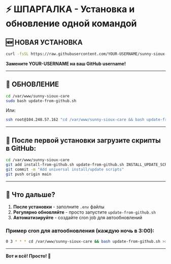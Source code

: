 # ⚡ ШПАРГАЛКА - Установка и обновление одной командой

## 🆕 НОВАЯ УСТАНОВКА

```bash
curl -fsSL https://raw.githubusercontent.com/YOUR-USERNAME/sunny-sioux-care/main/install-from-github.sh | sudo bash
```

**Замените YOUR-USERNAME на ваш GitHub username!**

---

## 🔄 ОБНОВЛЕНИЕ

```bash
cd /var/www/sunny-sioux-care
sudo bash update-from-github.sh
```

Или:

```bash
ssh root@104.248.57.162 "cd /var/www/sunny-sioux-care && bash update-from-github.sh"
```

---

## 📂 После первой установки загрузите скрипты в GitHub:

```bash
cd /var/www/sunny-sioux-care
git add install-from-github.sh update-from-github.sh INSTALL_UPDATE_SCRIPTS.md
git commit -m "Add universal install/update scripts"
git push origin main
```

---

## 🎯 Что дальше?

1. **После установки** - заполните `.env` файлы
2. **Регулярно обновляйте** - просто запустите `update-from-github.sh`
3. **Автоматизируйте** - создайте cron job для автообновлений

### Пример cron для автообновления (каждую ночь в 3:00):
```bash
0 3 * * * cd /var/www/sunny-sioux-care && bash update-from-github.sh >> /var/log/auto-update.log 2>&1
```

---

**Вот и всё! Просто! 🚀**
